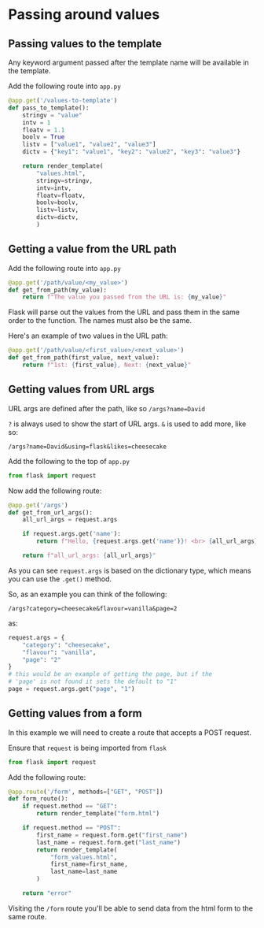 # Passing around values

## Passing values to the template

Any keyword argument passed after the template name will be available in
the template.

Add the following route into `app.py`

```python
@app.get('/values-to-template')
def pass_to_template():
    stringv = "value"
    intv = 1
    floatv = 1.1
    boolv = True
    listv = ["value1", "value2", "value3"]
    dictv = {"key1": "value1", "key2": "value2", "key3": "value3"}

    return render_template(
        "values.html",
        stringv=stringv,
        intv=intv,
        floatv=floatv,
        boolv=boolv,
        listv=listv,
        dictv=dictv,
        )
```

## Getting a value from the URL path

Add the following route into `app.py`

```python
@app.get('/path/value/<my_value>')
def get_from_path(my_value):
    return f"The value you passed from the URL is: {my_value}"
```

Flask will parse out the values from the URL and pass them in the same order
to the function. The names must also be the same.

Here's an example of two values in the URL path:

```python
@app.get('/path/value/<first_value>/<next_value>')
def get_from_path(first_value, next_value):
    return f"1st: {first_value}, Next: {next_value}"
```

## Getting values from URL args

URL args are defined after the path, like so `/args?name=David`

`?` is always used to show the start of URL args. `&` is used to add more, 
like so:

`/args?name=David&using=flask&likes=cheesecake`

Add the following to the top of `app.py`

```Python
from flask import request
```

Now add the following route:

```Python
@app.get('/args')
def get_from_url_args():
    all_url_args = request.args

    if request.args.get('name'):
        return f"Hello, {request.args.get('name')}! <br> {all_url_args}"

    return f"all_url_args: {all_url_args}"
```

As you can see `request.args` is based on the dictionary type, which means
you can use the `.get()` method.

So, as an example you can think of the following:

`/args?category=cheesecake&flavour=vanilla&page=2`

as:

```Python
request.args = {
    "category": "cheesecake",
    "flavour": "vanilla",
    "page": "2"
}
# this would be an example of getting the page, but if the
# 'page' is not found it sets the default to "1"
page = request.args.get("page", "1")
```

## Getting values from a form

In this example we will need to create a route that accepts a POST request.

Ensure that `request` is being imported from `flask`

```Python
from flask import request
```

Add the following route:

```Python
@app.route('/form', methods=["GET", "POST"])
def form_route():
    if request.method == "GET":
        return render_template("form.html")

    if request.method == "POST":
        first_name = request.form.get("first_name")
        last_name = request.form.get("last_name")
        return render_template(
            "form_values.html", 
            first_name=first_name, 
            last_name=last_name
        )

    return "error"
```

Visiting the `/form` route you'll be able to send data from the html form to
the same route.
